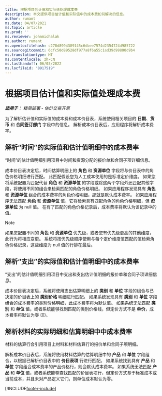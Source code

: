 ```yaml
---
title: 根据项目估计值和实际值处理成本费
description: 本文提供项目估计值和实际值中的成本费如何解决的信息。
author: rumant
ms.date: 04/07/2021
ms.topic: article
ms.prod: ''
ms.reviewer: johnmichalak
ms.author: rumant
ms.openlocfilehash: c278d8994389145c6dbee7574d2354724d985722
ms.sourcegitcommit: 6cfc50d89528df977a8f6a55c1ad39d99800d9b4
ms.translationtype: HT
ms.contentlocale: zh-CN
ms.lasthandoff: 06/03/2022
ms.locfileid: "8917519"
---
```

# <a name="resolve-cost-prices-on-project-estimates-and-actuals"></a>根据项目估计值和实际值处理成本费 

_**适用于：** 精简部署 - 估价交易开票_

为了解析估计值和实际值的成本费和成本价目表，系统使用相关项目的 **日期**、**货币** 和 **合同签订部门** 字段中的信息。 解析成本价目表后，应用程序将解析成本费率。

## <a name="resolving-cost-rates-on-actual-and-estimate-lines-for-time"></a>解析“时间”的实际值和估计值明细中的成本费率

“时间”的估计值明细引用项目中时间和资源分配的报价单和合同子项详细信息。

成本价目表决定后，时间估算明细上的 **角色** 和 **资源单位** 字段将与价目表中的角色价格明细进行匹配。 此匹配假设您为人工成本使用的是标准定价维度。 如果您将系统配置为匹配代替 **角色** 和 **资源单位** 的字段或除这两个字段外还匹配其他字段，将使用不同的组合来检索匹配的角色价格明细。 如果应用程序发现具有 **角色** 和 **资源单位** 组合的成本费率的角色价格明细，那就是默认成本费率。 如果应用程序无法匹配 **角色** 和 **资源单位** 值，它将检索具有匹配角色的角色价格明细，但 **资源单位** 为 null 值。 在有了匹配的角色价格记录后，成本费率将默认为该记录中的值。 

> [!NOTE]
> 如果您配置不同的 **角色** 和 **资源单位** 优先级，或者您有优先级更高的其他维度，此行为将相应变更。 系统将按优先级顺序使用与每个定价维度值匹配的值检索角色价格记录，这些维度为 null 值的行排在最后。

## <a name="resolving-cost-rates-on-actual-and-estimate-lines-for-expense"></a>解析“支出”的实际值和估计值明细中的成本费率

“支出”的估计值明细引用项目中支出和支出估计值明细的报价单和合同子项详细信息。

成本价目表决定后，系统将使用支出估算明细上的 **类别** 和 **单位** 字段的组合与已决定的价目表上的 **类别价格** 明细进行匹配。 如果系统发现具有 **类别** 和 **单位** 字段组合的成本费率的类别价格明细，此成本费率将为默认值。 如果系统无法匹配 **类别** 和 **单位** 值，或者系统能够找到匹配的类别价格线，但定价方式不是 **单价**，成本费率将默认为零 (0)。

## <a name="resolving-cost-rates-on-actual-and-estimate-lines-for-material"></a>解析材料的实际明细和估算明细中中成本费率

材料的估算行会引用项目上材料和材料估算行的报价单和合同子项明细。

解析成本价目表后，系统将使用材料估算的估算明细中的 **产品** 和 **单位** 字段组合，以根据已解析价目表中的 **价目表项** 行进行匹配。 如果系统找到具有 **产品** 和 **单位** 字段组合成本费率的产品价格行，则会默认成本费率。 如果系统无法匹配 **产品** 和 **单位** 值，或者系统能够查找匹配的价目表项行，但定价方式基于标准成本或当前成本，并且未对产品定义它们，则单位成本默认为零。


[!INCLUDE[footer-include](../../includes/footer-banner.md)]
